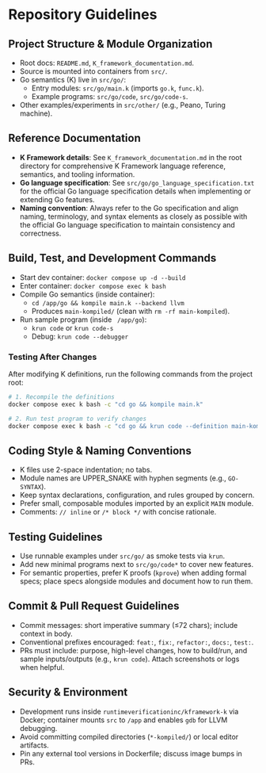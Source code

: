 # Repository Guidelines

## Project Structure & Module Organization
- Root docs: `README.md`, `K_framework_documentation.md`.
- Source is mounted into containers from `src/`.
- Go semantics (K) live in `src/go/`:
  - Entry modules: `src/go/main.k` (imports `go.k`, `func.k`).
  - Example programs: `src/go/code`, `src/go/code-s`.
- Other examples/experiments in `src/other/` (e.g., Peano, Turing machine).

## Reference Documentation
- **K Framework details**: See `K_framework_documentation.md` in the root directory for comprehensive K Framework language reference, semantics, and tooling information.
- **Go language specification**: See `src/go/go_language_specification.txt` for the official Go language specification details when implementing or extending Go features.
- **Naming convention**: Always refer to the Go specification and align naming, terminology, and syntax elements as closely as possible with the official Go language specification to maintain consistency and correctness.

## Build, Test, and Development Commands
- Start dev container: `docker compose up -d --build`
- Enter container: `docker compose exec k bash`
- Compile Go semantics (inside container):
  - `cd /app/go && kompile main.k --backend llvm`
  - Produces `main-kompiled/` (clean with `rm -rf main-kompiled`).
- Run sample program (inside ` /app/go`):
  - `krun code` or `krun code-s`
  - Debug: `krun code --debugger`

### Testing After Changes
After modifying K definitions, run the following commands from the project root:
```bash
# 1. Recompile the definitions
docker compose exec k bash -c "cd go && kompile main.k"

# 2. Run test program to verify changes
docker compose exec k bash -c "cd go && krun code --definition main-kompiled/"
```

## Coding Style & Naming Conventions
- K files use 2-space indentation; no tabs.
- Module names are UPPER_SNAKE with hyphen segments (e.g., `GO-SYNTAX`).
- Keep syntax declarations, configuration, and rules grouped by concern.
- Prefer small, composable modules imported by an explicit `MAIN` module.
- Comments: `// inline` or `/* block */` with concise rationale.

## Testing Guidelines
- Use runnable examples under `src/go/` as smoke tests via `krun`.
- Add new minimal programs next to `src/go/code*` to cover new features.
- For semantic properties, prefer K proofs (`kprove`) when adding formal specs; place specs alongside modules and document how to run them.

## Commit & Pull Request Guidelines
- Commit messages: short imperative summary (≤72 chars); include context in body.
- Conventional prefixes encouraged: `feat:`, `fix:`, `refactor:`, `docs:`, `test:`.
- PRs must include: purpose, high-level changes, how to build/run, and sample inputs/outputs (e.g., `krun code`). Attach screenshots or logs when helpful.

## Security & Environment
- Development runs inside `runtimeverificationinc/kframework-k` via Docker; container mounts `src` to `/app` and enables `gdb` for LLVM debugging.
- Avoid committing compiled directories (`*-kompiled/`) or local editor artifacts.
- Pin any external tool versions in Dockerfile; discuss image bumps in PRs.

